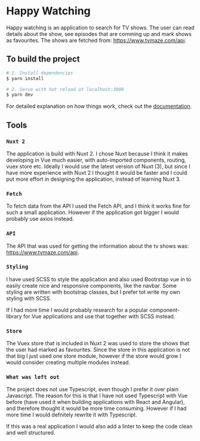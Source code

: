 # Happy Watching

Happy watching is an application to search for TV shows. The user can read details about the show, see episodes that are comming up and mark shows as favourites. The shows are fetched from: https://www.tvmaze.com/api.

## To build the project

```bash
# 1. Install dependencies
$ yarn install

# 2. Serve with hot reload at localhost:3000
$ yarn dev
```

For detailed explanation on how things work, check out the [documentation](https://nuxtjs.org).

## Tools

### `Nuxt 2`

The application is build with Nuxt 2. I chose Nuxt because I think it makes developing in Vue much easier, with auto-imported components, routing, vuex store etc. Ideally I would use the latest version of Nuxt (3), but since I have more experience with Nuxt 2 I thought it would be faster and I could put more effort in designing the application, instead of learning Nuxt 3.

### `Fetch`

To fetch data from the API I used the Fetch API, and I think it works fine for such a small application. However if the application got bigger I would probably use axios instead.

### `API`

The API that was used for getting the information about the tv shows was: https://www.tvmaze.com/api.

### `Styling`

I have used SCSS to style the application and also used Bootrstap vue in to easily create nice and responsive components, like the navbar. Some styling are written with bootstrap classes, but I prefer tot write my own styling with SCSS.

If I had more time I would probably research for a popular component-library for Vue applications and use that together with SCSS instead.

### `Store`

The Vuex store that is included in Nuxt 2 was used to store the shows that the user had marked as favourites. Since the store in this application is not that big I just used one store module, however if the store would grow I would consider creating multiple modules instead.

### `What was left out`

The project does not use Typescript, even though I prefer it over plain Javascript. The reason for this is that I have not used Typescript with Vue before (have used it when building applications with React and Angular), and therefore thought it would be more time consuming. However if I had more time I would defnitely rewrite it with Typescript.

If this was a real application I would also add a linter to keep the code clean and well structured.
